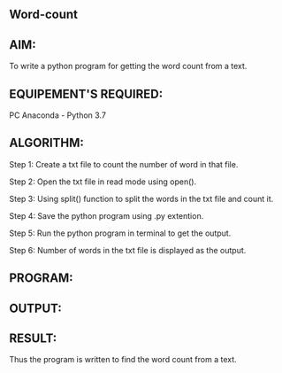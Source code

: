 ## Word-count
## AIM:
To write a python program for getting the word count from a text.

## EQUIPEMENT'S REQUIRED:
PC Anaconda - Python 3.7

## ALGORITHM:
Step 1:
Create a txt file to count the number of word in that file.

Step 2:
Open the txt file in read mode using open().

Step 3:
Using split() function to split the words in the txt file and count it.

Step 4:
Save the python program using .py extention.

Step 5:
Run the python program in terminal to get the output.

Step 6:
Number of words in the txt file is displayed as the output.

## PROGRAM:


## OUTPUT:




## RESULT:
Thus the program is written to find the word count from a text.
